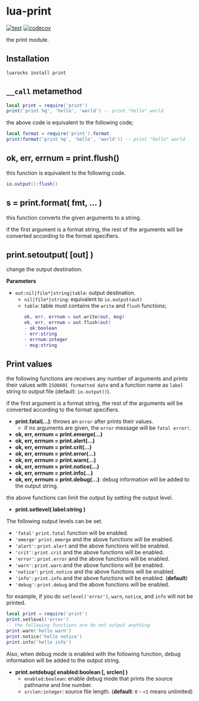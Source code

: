 # lua-print

[![test](https://github.com/mah0x211/lua-print/actions/workflows/test.yml/badge.svg)](https://github.com/mah0x211/lua-print/actions/workflows/test.yml)
[![codecov](https://codecov.io/gh/mah0x211/lua-print/branch/master/graph/badge.svg)](https://codecov.io/gh/mah0x211/lua-print)


the print module.


## Installation

```
luarocks install print
```


## `__call` metamethod

```lua
local print = require('print')
print('print %q', 'hello', 'world') -- print "hello" world
```

the above code is equivalent to the following code;

```lua
local format = require('print').format
print(format('print %q', 'hello', 'world')) -- print "hello" world
```


## ok, err, errnum = print.flush()

this function is equivalent to the following code.

```lua
io.output():flush()
```


## s = print.format( fmt, ... )

this function converts the given arguments to a string.

if the first argument is a format string, the rest of the arguments will be converted according to the format specifiers.


## print.setoutput( [out] )

change the output destination.

**Parameters**

- `out:nil|file*|string|table`: output destination.
    - `nil|file*|string`: equivalent to `io.output(out)`
    - `table`: table must contains the `write` and `flush` functions;
      ```lua
      ok, err, errnum = out.write(out, msg)
      ok, err, errnum = out.flush(out)
      - ok:boolean
      - err:string
      - errnum:integer
      - msg:string
      ```


## Print values

the following functions are receives any number of arguments and prints their values with `ISO8601 formatted date` and a function name as `label` string to output file (default: `io.output()`).

if the first argument is a format string, the rest of the arguments will be converted according to the format specifiers.

- **print.fatal(...)**: throws an `error` after prints their values.  
    - if no arguments are given, the `error` message will be `fatal error!`.
- **ok, err, errnum = print.emerge(...)**
- **ok, err, errnum = print.alert(...)**
- **ok, err, errnum = print.crit(...)**
- **ok, err, errnum = print.error(...)**
- **ok, err, errnum = print.warn(...)**
- **ok, err, errnum = print.notice(...)**
- **ok, err, errnum = print.info(...)**
- **ok, err, errnum = print.debug(...)**: debug information will be added to the output string.

the above functions can limit the output by setting the output level.

- **print.setlevel( label:string )**

The following output levels can be set.

- `'fatal'` `print.fatal` function will be enabled.
- `'emerge'` `print.emerge` and the above functions will be enabled.
- `'alert'`: `print.alert` and the above functions will be enabled.
- `'crit'`: `print.crit` and the above functions will be enabled.
- `'error'`: `print.error` and the above functions will be enabled.
- `'warn'`: `print.warn` and the above functions will be enabled.
- `'notice'`: `print.notice` and the above functions will be enabled.
- `'info'`: `print.info` and the above functions will be enabled. (**default**)
- `'debug'`: `print.debug` and the above functions will be enabled.

for example, if you do `setlevel('error')`, `warn`, `notice`, and `info` will not be printed.

```lua
local print = require('print')
print.setlevel('error')
-- the following functions are do not output anything
print.warn('hello warn')
print.notice('hello notice')
print.info('hello info')
```

Also, when debug mode is enabled with the following function, debug information will be added to the output string.

- **print.setdebug( enabled:boolean [, srclen] )**  
    - `enabled:boolean`: enable debug mode that prints the source pathname and line number.
    - `srclen:integer`: source file length. (**default**: `0` - `<1` means unlimited)

